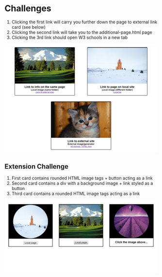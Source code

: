 # Challenges

1. Clicking the first link will carry you further down the page to external link card (see below)
2. Clicking the second link will take you to the additional-page.html page
3. Clicking the 3rd link should open W3 schools in a new tab

![Links screenshot](links.png)

## Extension Challenge

1. First card contains rounded HTML image tags + button acting as a link
2. Second card contains a div with a background image + link styled as a button
3. Third card contains a rounded HTML image tags acting as a link

![Links extension screenshot](links-extension.png)
